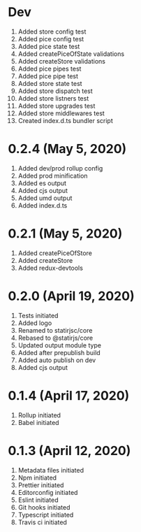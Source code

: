 # Dev

1. Added store config test
2. Added pice config test
3. Added pice state test
4. Added createPiceOfState validations
5. Added createStore validations
6. Added pice pipes test
7. Added pice pipe test
8. Added store state test
9. Added store dispatch test
10. Added store listners test
11. Added store upgrades test
12. Added store middlewares test
13. Created index.d.ts bundler script

# 0.2.4 (May 5, 2020)

1. Added dev/prod rollup config
2. Added prod minification
3. Added es output
4. Added cjs output
5. Added umd output
6. Added index.d.ts

# 0.2.1 (May 5, 2020)

1. Added createPiceOfStore
2. Added createStore
3. Added redux-devtools

# 0.2.0 (April 19, 2020)

1. Tests initiated
2. Added logo
3. Renamed to statirjsc/core
4. Rebased to @statirjs/core
5. Updated output module type
6. Added after prepublish build
7. Added auto publish on dev
8. Added cjs output

# 0.1.4 (April 17, 2020)

1. Rollup initiated
2. Babel initiated

# 0.1.3 (April 12, 2020)

1. Metadata files initiated
2. Npm initiated
3. Prettier initiated
4. Editorconfig initiated
5. Eslint initiated
6. Git hooks initiated
7. Typescript initiated
8. Travis ci initiated
